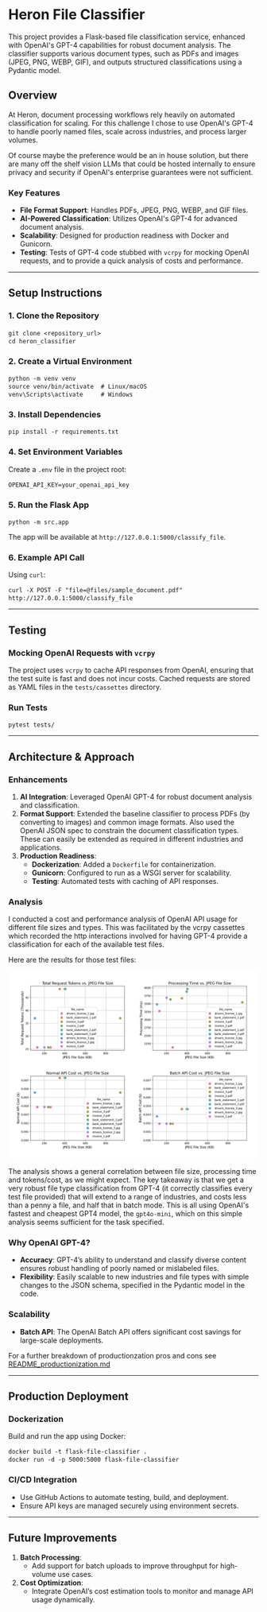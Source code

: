 # **Heron File Classifier**

This project provides a Flask-based file classification service, enhanced with OpenAI's GPT-4 capabilities for robust document analysis. The classifier supports various document types, such as PDFs and images (JPEG, PNG, WEBP, GIF), and outputs structured classifications using a Pydantic model.

## **Overview**

At Heron, document processing workflows rely heavily on automated classification for scaling. For this challenge I chose to use OpenAI's GPT-4 to handle poorly named files, scale across industries, and process larger volumes.

Of course maybe the preference would be an in house solution, but there are many off the shelf vision LLMs that could be hosted internally to ensure privacy and security if OpenAI's enterprise guarantees were not sufficient.

### **Key Features**
- **File Format Support**: Handles PDFs, JPEG, PNG, WEBP, and GIF files.
- **AI-Powered Classification**: Utilizes OpenAI's GPT-4 for advanced document analysis.
- **Scalability**: Designed for production readiness with Docker and Gunicorn.
- **Testing**: Tests of GPT-4 code stubbed with `vcrpy` for mocking OpenAI requests, and to provide a quick analysis of costs and performance.

---

## **Setup Instructions**

### **1. Clone the Repository**

```
git clone <repository_url>
cd heron_classifier
```

### **2. Create a Virtual Environment**

```
python -m venv venv
source venv/bin/activate  # Linux/macOS
venv\Scripts\activate     # Windows
```

### **3. Install Dependencies**

```
pip install -r requirements.txt
```

### **4. Set Environment Variables**

Create a `.env` file in the project root:

```
OPENAI_API_KEY=your_openai_api_key
```

### **5. Run the Flask App**

```
python -m src.app
```

The app will be available at `http://127.0.0.1:5000/classify_file`.

### **6. Example API Call**

Using `curl`:

```
curl -X POST -F "file=@files/sample_document.pdf" http://127.0.0.1:5000/classify_file
```

---

## **Testing**

### **Mocking OpenAI Requests with `vcrpy`**

The project uses `vcrpy` to cache API responses from OpenAI, ensuring that the test suite is fast and does not incur costs. Cached requests are stored as YAML files in the `tests/cassettes` directory.

### **Run Tests**

```
pytest tests/
```

---

## **Architecture & Approach**

### **Enhancements**
1. **AI Integration**: Leveraged OpenAI GPT-4 for robust document analysis and classification.
2. **Format Support**: Extended the baseline classifier to process PDFs (by converting to images) and common image formats.  Also used the OpenAI JSON spec to constrain the document classification types.  These can easily be extended as required in different industries and applications.
3. **Production Readiness**:
   - **Dockerization**: Added a `Dockerfile` for containerization.
   - **Gunicorn**: Configured to run as a WSGI server for scalability.
   - **Testing**: Automated tests with caching of API responses.

### **Analysis**
I conducted a cost and performance analysis of OpenAI API usage for different file sizes and types. This was facilitated by the vcrpy cassettes which recorded the http interactions involved for having GPT-4 provide a classification for each of the available test files.

Here are the results for those test files:

![Analysis of Tokens and Costs](analysis.png)

The analysis shows a general correlation between file size, processing time and tokens/cost, as we might expect.  The key takeaway is that we get a very robust file type classification from GPT-4 (it correctly classifies every test file provided) that will extend to a range of industries, and costs less than a penny a file, and half that in batch mode.  This is all using OpenAI's fastest and cheapest GPT4 model, the `gpt4o-mini`, which on this simple analysis seems sufficient for the task specified.

### **Why OpenAI GPT-4?**
- **Accuracy**: GPT-4’s ability to understand and classify diverse content ensures robust handling of poorly named or mislabeled files.
- **Flexibility**: Easily scalable to new industries and file types with simple changes to the JSON schema, specified in the Pydantic model in the code.

### **Scalability**
- **Batch API**: The OpenAI Batch API offers significant cost savings for large-scale deployments.


For a further breakdown of productionzation pros and cons see [README_productionization.md](README_productionization.md)

---

## **Production Deployment**

### **Dockerization**
Build and run the app using Docker:

```
docker build -t flask-file-classifier .
docker run -d -p 5000:5000 flask-file-classifier
```

### **CI/CD Integration**
- Use GitHub Actions to automate testing, build, and deployment.
- Ensure API keys are managed securely using environment secrets.

---

## **Future Improvements**

1. **Batch Processing**:
   - Add support for batch uploads to improve throughput for high-volume use cases.
2. **Cost Optimization**:
   - Integrate OpenAI’s cost estimation tools to monitor and manage API usage dynamically.


